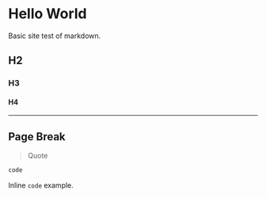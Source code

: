 # Hello World

Basic site test of markdown.


## H2

### H3

#### H4


---
Page Break
---


> Quote


```python
code
```

Inline `code` example.
